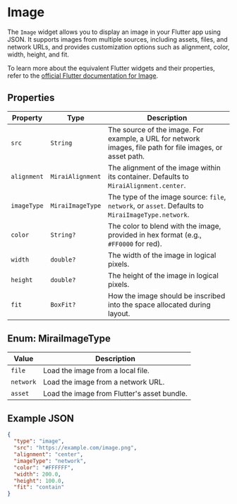 # Image

The `Image` widget allows you to display an image in your Flutter app using JSON. It supports images from multiple sources, including assets, files, and network URLs, and provides customization options such as alignment, color, width, height, and fit.

To learn more about the equivalent Flutter widgets and their properties, refer to the [official Flutter documentation for Image](https://api.flutter.dev/flutter/widgets/Image-class.html).

## Properties

| Property    | Type             | Description                                                                                               |
| ----------- | ---------------- | --------------------------------------------------------------------------------------------------------- |
| `src`       | `String`         | The source of the image. For example, a URL for network images, file path for file images, or asset path. |
| `alignment` | `MiraiAlignment` | The alignment of the image within its container. Defaults to `MiraiAlignment.center`.                     |
| `imageType` | `MiraiImageType` | The type of the image source: `file`, `network`, or `asset`. Defaults to `MiraiImageType.network`.        |
| `color`     | `String?`        | The color to blend with the image, provided in hex format (e.g., `#FF0000` for red).                      |
| `width`     | `double?`        | The width of the image in logical pixels.                                                                 |
| `height`    | `double?`        | The height of the image in logical pixels.                                                                |
| `fit`       | `BoxFit?`        | How the image should be inscribed into the space allocated during layout.                                 |

## Enum: MiraiImageType

| Value     | Description                                 |
| --------- | ------------------------------------------- |
| `file`    | Load the image from a local file.           |
| `network` | Load the image from a network URL.          |
| `asset`   | Load the image from Flutter's asset bundle. |

## Example JSON

```json
{
  "type": "image",
  "src": "https://example.com/image.png",
  "alignment": "center",
  "imageType": "network",
  "color": "#FFFFFF",
  "width": 200.0,
  "height": 100.0,
  "fit": "contain"
}
```
